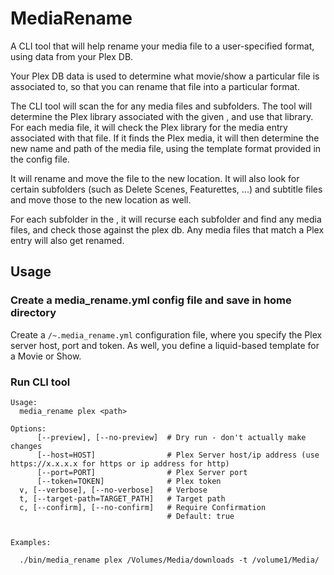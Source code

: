 # MediaRename

A CLI tool that will help rename your media file to a user-specified format, using data from your Plex DB.

Your Plex DB data is used to determine what movie/show a particular file is associated to, so that  you can rename that file into a particular format.

The CLI tool will scan the <path> for any media files and subfolders. The tool will determine the Plex library associated with the given <path>, and use that library. For each media file, it will check the Plex library for the media entry associated with that file. If it finds the Plex media, it will then determine the new name and path of the media file, using the template format provided in the config file.

It will rename and move the file to the new location. It will also look for certain subfolders (such as Delete Scenes, Featurettes, ...) and subtitle files and move those to the new location as well.

For each subfolder in the <path>, it will recurse each subfolder and find any media files, and check those against the plex db. Any media files that match a Plex entry will also get renamed.

## Usage

### Create a media_rename.yml config file and save in home directory

Create a ```/~.media_rename.yml``` configuration file, where you specify the Plex server host, port and token. As well, you define a liquid-based template for a Movie or Show.

### Run CLI tool

```
Usage:
  media_rename plex <path>

Options:
      [--preview], [--no-preview]  # Dry run - don't actually make changes
      [--host=HOST]                # Plex Server host/ip address (use https://x.x.x.x for https or ip address for http)
      [--port=PORT]                # Plex Server port
      [--token=TOKEN]              # Plex token
  v, [--verbose], [--no-verbose]   # Verbose
  t, [--target-path=TARGET_PATH]   # Target path
  c, [--confirm], [--no-confirm]   # Require Confirmation
                                   # Default: true

                                  
Examples:

  ./bin/media_rename plex /Volumes/Media/downloads -t /volume1/Media/

```

